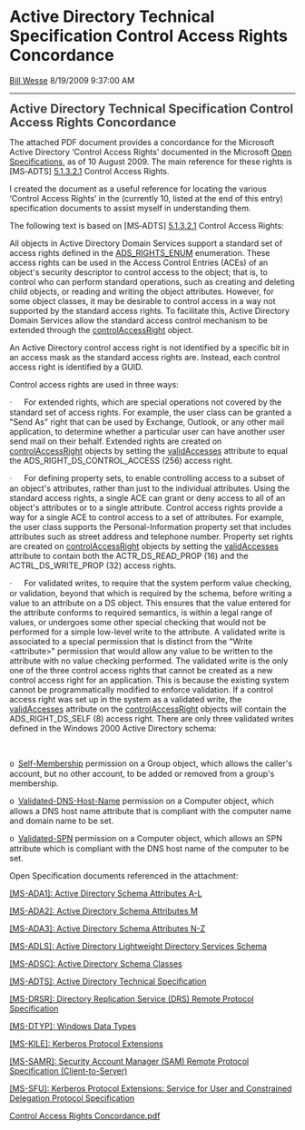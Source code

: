 <div id="page">

# Active Directory Technical Specification Control Access Rights Concordance

[Bill Wesse](https://social.msdn.microsoft.com/profile/Bill%20Wesse)
8/19/2009 9:37:00
AM

-----

<div id="content">

**<span style="LINE-HEIGHT: 115%; COLOR: #404040; FONT-SIZE: 16pt; mso-themecolor: text1; mso-themetint: 191">Active
Directory Technical Specification Control Access Rights
Concordance</span>**

The attached PDF document provides a concordance for the Microsoft
Active Directory ‘Control Access Rights’ documented in the Microsoft
[Open
Specifications](http://msdn.microsoft.com/en-us/library/dd208104.aspx),
as of 10 August 2009. The main reference for these rights is \[MS‑ADTS\]
[5.1.3.2.1](http://msdn.microsoft.com/en-us/library/cc223512.aspx)
Control Access Rights.

I created the document as a useful reference for locating the various
‘Control Access Rights’ in the (currently 10, listed at the end of
this entry) specification documents to assist myself in understanding
them.

The following text is based on \[MS‑ADTS\]
[5.1.3.2.1](http://msdn.microsoft.com/en-us/library/cc223512.aspx)
Control Access Rights:

All objects in Active Directory Domain Services support a standard set
of access rights defined in the
[ADS\_RIGHTS\_ENUM](http://msdn.microsoft.com/en-us/library/aa772285.aspx)
enumeration. These access rights can be used in the Access Control
Entries (ACEs) of an object's security descriptor to control access to
the object; that is, to control who can perform standard operations,
such as creating and deleting child objects, or reading and writing the
object attributes. However, for some object classes, it may be desirable
to control access in a way not supported by the standard access rights.
To facilitate this, Active Directory Domain Services allow the standard
access control mechanism to be extended through the
[controlAccessRight](http://msdn.microsoft.com/en-us/library/cc221827.aspx)
object.

An Active Directory control access right is not identified by a specific
bit in an access mask as the standard access rights are. Instead, each
control access right is identified by a GUID.

Control access rights are used in three
ways:

<span style="FONT-FAMILY: Symbol; mso-bidi-font-family: Symbol; mso-fareast-font-family: Symbol"><span style="mso-list: Ignore">·<span style="FONT: 7pt &#39;Times New Roman&#39;">        
</span></span></span>For extended rights, which are special operations
not covered by the standard set of access rights. For example, the user
class can be granted a "Send As" right that can be used by Exchange,
Outlook, or any other mail application, to determine whether a
particular user can have another user send mail on their behalf.
Extended rights are created on
[controlAccessRight](http://msdn.microsoft.com/en-us/library/cc221827.aspx)
objects by setting the
[validAccesses](http://msdn.microsoft.com/en-us/library/cc220991.aspx)
attribute to equal the ADS\_RIGHT\_DS\_CONTROL\_ACCESS (256) access
right.

<span style="FONT-FAMILY: Symbol; mso-bidi-font-family: Symbol; mso-fareast-font-family: Symbol"><span style="mso-list: Ignore">·<span style="FONT: 7pt &#39;Times New Roman&#39;">        
</span></span></span>For defining property sets, to enable controlling
access to a subset of an object's attributes, rather than just to the
individual attributes. Using the standard access rights, a single ACE
can grant or deny access to all of an object's attributes or to a single
attribute. Control access rights provide a way for a single ACE to
control access to a set of attributes. For example, the user class
supports the Personal-Information property set that includes attributes
such as street address and telephone number. Property set rights are
created on
[controlAccessRight](http://msdn.microsoft.com/en-us/library/cc221827.aspx)
objects by setting the
[validAccesses](http://msdn.microsoft.com/en-us/library/cc220991.aspx)
attribute to contain both the ACTR\_DS\_READ\_PROP (16) and the
ACTRL\_DS\_WRITE\_PROP (32) access
rights.

<span style="FONT-FAMILY: Symbol; mso-bidi-font-family: Symbol; mso-fareast-font-family: Symbol"><span style="mso-list: Ignore">·<span style="FONT: 7pt &#39;Times New Roman&#39;">        
</span></span></span>For validated writes, to require that the system
perform value checking, or validation, beyond that which is required by
the schema, before writing a value to an attribute on a DS object. This
ensures that the value entered for the attribute conforms to required
semantics, is within a legal range of values, or undergoes some other
special checking that would not be performed for a simple low-level
write to the attribute. A validated write is associated to a special
permission that is distinct from the "Write \<attribute\>" permission
that would allow any value to be written to the attribute with no value
checking performed. The validated write is the only one of the three
control access rights that cannot be created as a new control access
right for an application. This is because the existing system cannot be
programmatically modified to enforce validation. If a control access
right was set up in the system as a validated write, the
[validAccesses](http://msdn.microsoft.com/en-us/library/cc220991.aspx)
attribute on the
[controlAccessRight](http://msdn.microsoft.com/en-us/library/cc221827.aspx)
objects will contain the ADS\_RIGHT\_DS\_SELF (8) access right. There
are only three validated writes defined in the Windows 2000 Active
Directory
schema:

 

<span style="FONT-FAMILY: &#39;Courier New&#39;; mso-fareast-font-family: &#39;Courier New&#39;"><span style="mso-list: Ignore">o<span style="FONT: 7pt &#39;Times New Roman&#39;">  
</span></span></span>[Self-Membership](http://msdn.microsoft.com/en-us/library/ms684405.aspx)
permission on a Group object, which allows the caller's account, but no
other account, to be added or removed from a group's
membership.

<span style="FONT-FAMILY: &#39;Courier New&#39;; mso-fareast-font-family: &#39;Courier New&#39;"><span style="mso-list: Ignore">o<span style="FONT: 7pt &#39;Times New Roman&#39;">  
</span></span></span>[Validated-DNS-Host-Name](http://msdn.microsoft.com/en-us/library/ms684416.aspx)
permission on a Computer object, which allows a DNS host name attribute
that is compliant with the computer name and domain name to be
set.

<span style="FONT-FAMILY: &#39;Courier New&#39;; mso-fareast-font-family: &#39;Courier New&#39;"><span style="mso-list: Ignore">o<span style="FONT: 7pt &#39;Times New Roman&#39;">  
</span></span></span>[Validated-SPN](http://msdn.microsoft.com/en-us/library/ms684417.aspx)
permission on a Computer object, which allows an SPN attribute which is
compliant with the DNS host name of the computer to be set.

Open Specification documents referenced in the attachment:

[\[MS-ADA1\]: Active Directory Schema Attributes
A-L](http://msdn.microsoft.com/en-us/library/cc219751.aspx)

[\[MS-ADA2\]: Active Directory Schema Attributes
M](http://msdn.microsoft.com/en-us/library/cc220154.aspx)

[\[MS-ADA3\]: Active Directory Schema Attributes
N-Z](http://msdn.microsoft.com/en-us/library/cc220699.aspx)

[\[MS-ADLS\]: Active Directory Lightweight Directory Services
Schema](http://msdn.microsoft.com/en-us/library/cc221082.aspx)

[\[MS-ADSC\]: Active Directory Schema
Classes](http://msdn.microsoft.com/en-us/library/cc221630.aspx)

[\[MS-ADTS\]: Active Directory Technical
Specification](http://msdn.microsoft.com/en-us/library/cc223122.aspx)

[\[MS-DRSR\]: Directory Replication Service (DRS) Remote Protocol
Specification](http://msdn.microsoft.com/en-us/library/cc228086.aspx)

[\[MS-DTYP\]: Windows Data
Types](http://msdn.microsoft.com/en-us/library/cc230273.aspx)

[\[MS-KILE\]: Kerberos Protocol
Extensions](http://msdn.microsoft.com/en-us/library/cc233855.aspx)

[\[MS-SAMR\]: Security Account Manager (SAM) Remote Protocol
Specification
(Client-to-Server)](http://msdn.microsoft.com/en-us/library/cc245476.aspx)

[\[MS-SFU\]: Kerberos Protocol Extensions: Service for User and
Constrained Delegation Protocol
Specification](http://msdn.microsoft.com/en-us/library/cc246071.aspx)

[Control Access Rights
Concordance.pdf](images/Control%20Access%20Rights%20Concordance.pdf)

</div>

</div>
